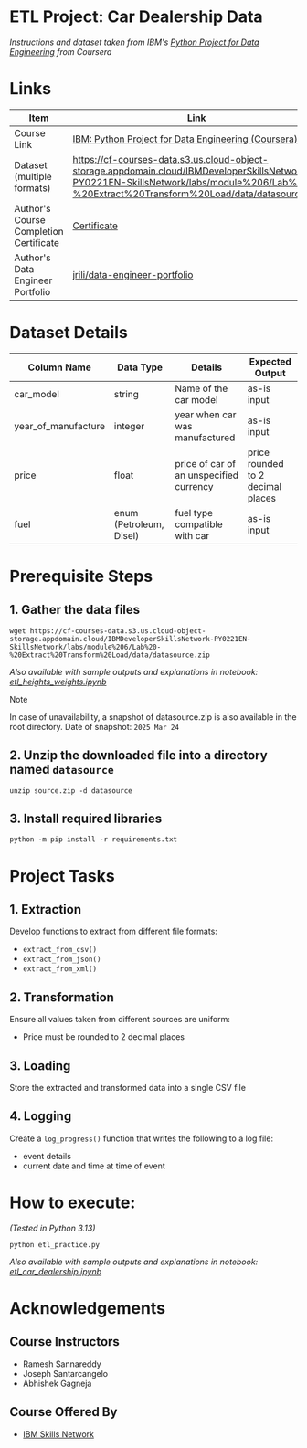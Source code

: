 # ETL Project: Car Dealership Data
_Instructions and dataset taken from IBM's [Python Project for Data Engineering](https://www.coursera.org/learn/python-project-for-data-engineering) from Coursera_

# Links
|     Item       |   Link   |
| -------------- | ---------|
|Course Link | [IBM: Python Project for Data Engineering (Coursera)](https://www.coursera.org/learn/python-project-for-data-engineering) |
| Dataset (multiple formats) | https://cf-courses-data.s3.us.cloud-object-storage.appdomain.cloud/IBMDeveloperSkillsNetwork-PY0221EN-SkillsNetwork/labs/module%206/Lab%20-%20Extract%20Transform%20Load/data/datasource.zip |
| Author's Course Completion Certificate|[Certificate](https://www.coursera.org/account/accomplishments/verify/TFH7N05KO7D3) |
| Author's Data Engineer Portfolio | [jrili/data-engineer-portfolio](https://github.com/jrili/data-engineer-portfolio) |

# Dataset Details
| Column Name | Data Type | Details                        | Expected Output |
| ----------- | --------- |------------------------------- | --------------- |
| car_model | string | Name of the car model  | as-is input |
| year_of_manufacture | integer | year when car was manufactured | as-is input |
| price | float | price of car of an unspecified currency | price rounded to 2 decimal places |
| fuel | enum (Petroleum, Disel) | fuel type compatible with car | as-is input |

# Prerequisite Steps
## 1.  Gather the data files
```
wget https://cf-courses-data.s3.us.cloud-object-storage.appdomain.cloud/IBMDeveloperSkillsNetwork-PY0221EN-SkillsNetwork/labs/module%206/Lab%20-%20Extract%20Transform%20Load/data/datasource.zip
```
_Also available with sample outputs and explanations in notebook: [etl_heights_weights.ipynb](https://github.com/jrili/ibm-etl-heights-weights/blob/master/etl_heights_weights.ipynb)_

> [!NOTE]
> In case of unavailability, a snapshot of datasource.zip is also available in the root directory.
> Date of snapshot: `2025 Mar 24`

## 2. Unzip the downloaded file into a directory named `datasource`
```
unzip source.zip -d datasource
```

## 3. Install required libraries
```
python -m pip install -r requirements.txt
```

# Project Tasks

## 1. Extraction
Develop functions to extract from different file formats:
- `extract_from_csv()`
- `extract_from_json()`
- `extract_from_xml()`

## 2. Transformation
Ensure all values taken from different sources are uniform:
- Price must be rounded to 2 decimal places

## 3. Loading
Store the extracted and transformed data into a single CSV file

## 4. Logging
Create a `log_progress()` function that writes the following to a log file:
- event details
- current date and time at time of event

# How to execute:
_(Tested in Python 3.13)_
```
python etl_practice.py
```
_Also available with sample outputs and explanations in notebook: [etl_car_dealership.ipynb](https://github.com/jrili/ibm-etl-car-dealership/blob/master/etl_car_dealership.ipynb)_

# Acknowledgements
## Course Instructors
- Ramesh Sannareddy
- Joseph Santarcangelo
- Abhishek Gagneja
## Course Offered By
* [IBM Skills Network](https://www.coursera.org/partners/ibm-skills-network)
